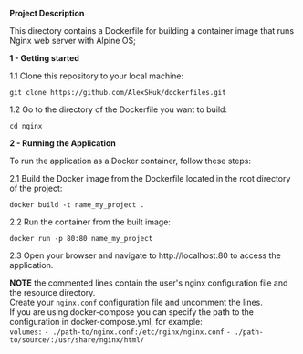 **Project Description**  

This directory contains a Dockerfile for building a container image that runs Nginx web server with Alpine OS;  

**1 - Getting started**  

1.1 Clone this repository to your local machine:

`git clone https://github.com/AlexSHuk/dockerfiles.git`  

1.2 Go to the directory of the Dockerfile you want to build:

`cd nginx`  

**2 - Running the Application**  

To run the application as a Docker container, follow these steps:

2.1 Build the Docker image from the Dockerfile located in the root directory of the project:

`docker build -t name_my_project .`

2.2 Run the container from the built image:

`docker run -p 80:80 name_my_project`

2.3 Open your browser and navigate to http://localhost:80 to access the application.  

**NOTE** 
the commented lines contain the user's nginx configuration file and the resource directory.  
Create your `nginx.conf` configuration file and uncomment the lines.  
If you are using docker-compose you can specify the path to the configuration in docker-compose.yml, for example:  
`volumes:`
`- ./path-to/nginx.conf:/etc/nginx/nginx.conf`
`- ./path-to/source/:/usr/share/nginx/html/`
 



